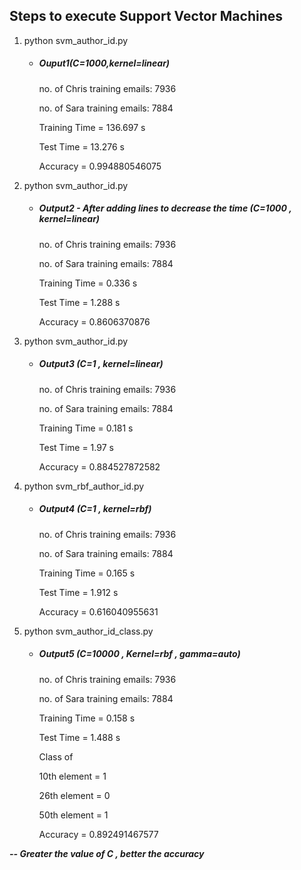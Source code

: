 ## Steps to execute Support Vector Machines


1. python svm_author_id.py
    - ##### Ouput1(C=1000,kernel=linear)
        no. of Chris training emails: 7936

        no. of Sara training emails: 7884

        Training Time =  136.697 s

        Test Time =  13.276 s

        Accuracy =  0.994880546075


2. python svm_author_id.py
   - ##### Output2 - After adding lines to decrease the time (C=1000 , kernel=linear)
        no. of Chris training emails: 7936

        no. of Sara training emails: 7884

        Training Time =  0.336 s

        Test Time =  1.288 s

        Accuracy =  0.8606370876


3. python svm_author_id.py
    - ##### Output3 (C=1 , kernel=linear)
        no. of Chris training emails: 7936

        no. of Sara training emails: 7884

        Training Time =  0.181 s

        Test Time =  1.97 s

        Accuracy =  0.884527872582


4. python svm_rbf_author_id.py
   - ##### Output4 (C=1 , kernel=rbf)
        no. of Chris training emails: 7936

        no. of Sara training emails: 7884

        Training Time =  0.165 s

        Test Time =  1.912 s

        Accuracy =  0.616040955631


5. python svm_author_id_class.py
   - ##### Output5 (C=10000 , Kernel=rbf , gamma=auto)
       no. of Chris training emails: 7936

       no. of Sara training emails: 7884

       Training Time =  0.158 s

       Test Time =  1.488 s

       Class of

       10th element =  1

       26th element =  0

       50th element =  1

       Accuracy =  0.892491467577

_**-- Greater the value of C , better the accuracy**_
